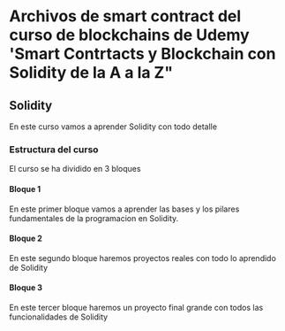 # Archivos de smart contract del curso de blockchains de Udemy 'Smart Contrtacts y Blockchain con Solidity de la A a la Z"


## Solidity

En este curso vamos a aprender Solidity con todo detalle

### Estructura del curso

El curso se ha dividido en 3 bloques

#### Bloque 1

En este primer bloque vamos a aprender las bases y los pilares fundamentales de la programacion en Solidity.

#### Bloque 2

En este segundo bloque haremos proyectos reales con todo lo aprendido de Solidity

#### Bloque 3

En este tercer bloque haremos un proyecto final grande con todos las funcionalidades de Solidity